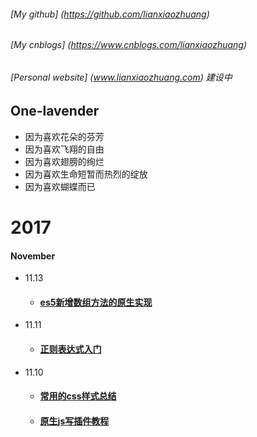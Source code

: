 ###### [My github]  (https://github.com/lianxiaozhuang)
###### [My cnblogs] (https://www.cnblogs.com/lianxiaozhuang)
###### [Personal website] (www.lianxiaozhuang.com) *建设中*
## One-lavender
* 因为喜欢花朵的芬芳
* 因为喜欢飞翔的自由
* 因为喜欢翅膀的绚烂
* 因为喜欢生命短暂而热烈的绽放
* 因为喜欢蝴蝶而已


# 2017

####  November
* 11.13  
  * #### [es5新增数组方法的原生实现](https://github.com/lianxiaozhuang/blog/issues/5)
* 11.11  
  * #### [正则表达式入门](https://github.com/lianxiaozhuang/blog/issues/4)
* 11.10
  * #### [常用的css样式总结](https://github.com/lianxiaozhuang/blog/issues/1)
  * #### [原生js写插件教程](https://github.com/lianxiaozhuang/blog/issues/2)

